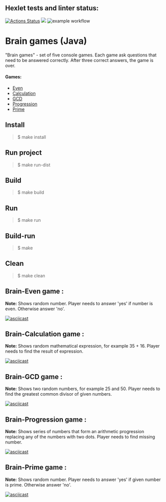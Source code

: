 ## Hexlet tests and linter status:
[![Actions Status](https://github.com/vviace/java-project-lvl1/workflows/hexlet-check/badge.svg)](https://github.com/vviace/java-project-lvl1/actions)
<a href="https://codeclimate.com/github/codeclimate/codeclimate/maintainability"><img src="https://api.codeclimate.com/v1/badges/a99a88d28ad37a79dbf6/maintainability" /></a>
![example workflow](https://github.com/vviace/java-project-lvl1/actions/workflows/main.yml/badge.svg)
# Brain games (Java)
"Brain games" - set of five console games. Each game ask questions that need to be answered correctly. After three correct answers, the game is over.
#### Games:
- [Even](#id-even) 
- [Calculation](#id-calc)
- [GCD](#id-gcd)
- [Progression](#id-progression)
- [Prime](#id-prime) 

## Install
> $ make install
## Run project
> $ make run-dist
## Build 
> $ make build
## Run
> $ make run
## Build-run
> $ make
## Clean
> $ make clean

<div id='id-even'/>

## Brain-Even game : 
**Note:** Shows random number. Player needs to answer 'yes' if number is even. Otherwise answer 'no'.

[![asciicast](https://asciinema.org/a/488745.svg)](https://asciinema.org/a/488745)

<div id='id-calc'/>

## Brain-Calculation game : 
**Note:** Shows random mathematical expression, for example 35 + 16. Player needs to find the result of expression.

[![asciicast](https://asciinema.org/a/FtCEvdRGabkY043vSfDw8XFwT.svg)](https://asciinema.org/a/FtCEvdRGabkY043vSfDw8XFwT)

<div id='id-gcd'/>

## Brain-GCD game : 
**Note:** Shows two random numbers, for example 25 and 50. Player needs to find the greatest common divisor of given numbers.

[![asciicast](https://asciinema.org/a/C0hFVpWrTamd3PnTSPhNy334c.svg)](https://asciinema.org/a/C0hFVpWrTamd3PnTSPhNy334c)

<div id='id-progression'/>

## Brain-Progression game : 
**Note:** Shows series of numbers that form an arithmetic progression replacing any of the numbers with two dots. Player needs to find missing number.

[![asciicast](https://asciinema.org/a/wN4frgBlVDXWGmsIOzKZ8RzvM.svg)](https://asciinema.org/a/wN4frgBlVDXWGmsIOzKZ8RzvM)

<div id='id-prime'/>

## Brain-Prime game : 
**Note:** Shows random number. Player needs to answer 'yes' if given number is prime. Otherwise answer 'no'.

[![asciicast](https://asciinema.org/a/hoN3h32wloh1Tb1zC1mMvL7K0.svg)](https://asciinema.org/a/hoN3h32wloh1Tb1zC1mMvL7K0)